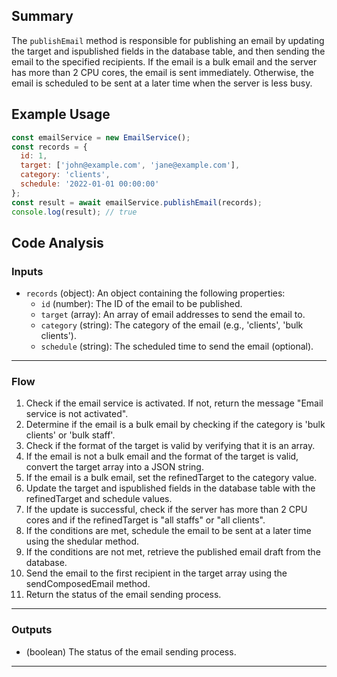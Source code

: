## Summary
The `publishEmail` method is responsible for publishing an email by updating the target and ispublished fields in the database table, and then sending the email to the specified recipients. If the email is a bulk email and the server has more than 2 CPU cores, the email is sent immediately. Otherwise, the email is scheduled to be sent at a later time when the server is less busy.

## Example Usage
```javascript
const emailService = new EmailService();
const records = {
  id: 1,
  target: ['john@example.com', 'jane@example.com'],
  category: 'clients',
  schedule: '2022-01-01 00:00:00'
};
const result = await emailService.publishEmail(records);
console.log(result); // true
```

## Code Analysis
### Inputs
- `records` (object): An object containing the following properties:
  - `id` (number): The ID of the email to be published.
  - `target` (array): An array of email addresses to send the email to.
  - `category` (string): The category of the email (e.g., 'clients', 'bulk clients').
  - `schedule` (string): The scheduled time to send the email (optional).
___
### Flow
1. Check if the email service is activated. If not, return the message "Email service is not activated".
2. Determine if the email is a bulk email by checking if the category is 'bulk clients' or 'bulk staff'.
3. Check if the format of the target is valid by verifying that it is an array.
4. If the email is not a bulk email and the format of the target is valid, convert the target array into a JSON string.
5. If the email is a bulk email, set the refinedTarget to the category value.
6. Update the target and ispublished fields in the database table with the refinedTarget and schedule values.
7. If the update is successful, check if the server has more than 2 CPU cores and if the refinedTarget is "all staffs" or "all clients".
8. If the conditions are met, schedule the email to be sent at a later time using the shedular method.
9. If the conditions are not met, retrieve the published email draft from the database.
10. Send the email to the first recipient in the target array using the sendComposedEmail method.
11. Return the status of the email sending process.
___
### Outputs
- (boolean) The status of the email sending process.
___
